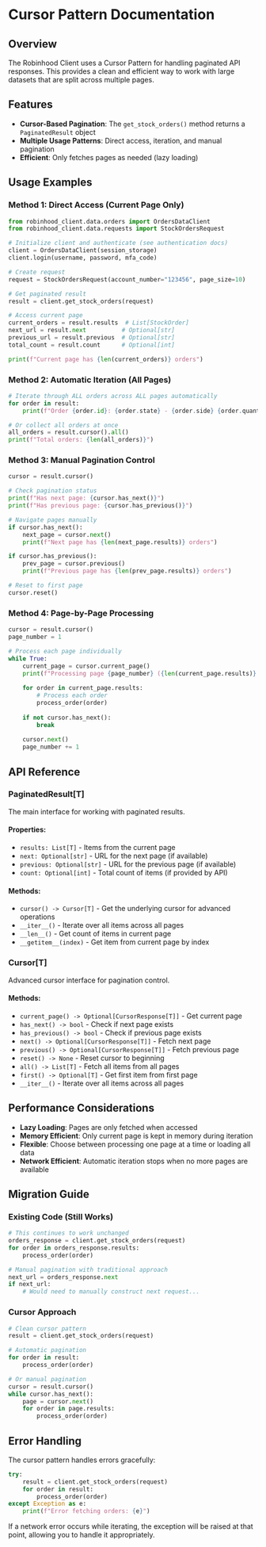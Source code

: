 # Cursor Pattern Documentation

## Overview

The Robinhood Client uses a Cursor Pattern for handling paginated API responses. This provides a clean and efficient way to work with large datasets that are split across multiple pages.

## Features

- **Cursor-Based Pagination**: The `get_stock_orders()` method returns a `PaginatedResult` object
- **Multiple Usage Patterns**: Direct access, iteration, and manual pagination
- **Efficient**: Only fetches pages as needed (lazy loading)

## Usage Examples

### Method 1: Direct Access (Current Page Only)

```python
from robinhood_client.data.orders import OrdersDataClient
from robinhood_client.data.requests import StockOrdersRequest

# Initialize client and authenticate (see authentication docs)
client = OrdersDataClient(session_storage)
client.login(username, password, mfa_code)

# Create request
request = StockOrdersRequest(account_number="123456", page_size=10)

# Get paginated result
result = client.get_stock_orders(request)

# Access current page
current_orders = result.results  # List[StockOrder]
next_url = result.next          # Optional[str] 
previous_url = result.previous  # Optional[str]
total_count = result.count      # Optional[int]

print(f"Current page has {len(current_orders)} orders")
```

### Method 2: Automatic Iteration (All Pages)

```python
# Iterate through ALL orders across ALL pages automatically
for order in result:
    print(f"Order {order.id}: {order.state} - {order.side} {order.quantity} shares")

# Or collect all orders at once
all_orders = result.cursor().all()
print(f"Total orders: {len(all_orders)}")
```

### Method 3: Manual Pagination Control

```python
cursor = result.cursor()

# Check pagination status
print(f"Has next page: {cursor.has_next()}")
print(f"Has previous page: {cursor.has_previous()}")

# Navigate pages manually
if cursor.has_next():
    next_page = cursor.next()
    print(f"Next page has {len(next_page.results)} orders")

if cursor.has_previous():
    prev_page = cursor.previous()
    print(f"Previous page has {len(prev_page.results)} orders")

# Reset to first page
cursor.reset()
```

### Method 4: Page-by-Page Processing

```python
cursor = result.cursor()
page_number = 1

# Process each page individually
while True:
    current_page = cursor.current_page()
    print(f"Processing page {page_number} ({len(current_page.results)} orders)")
    
    for order in current_page.results:
        # Process each order
        process_order(order)
    
    if not cursor.has_next():
        break
    
    cursor.next()
    page_number += 1
```

## API Reference

### PaginatedResult[T]

The main interface for working with paginated results.

#### Properties:
- `results: List[T]` - Items from the current page
- `next: Optional[str]` - URL for the next page (if available)
- `previous: Optional[str]` - URL for the previous page (if available)  
- `count: Optional[int]` - Total count of items (if provided by API)

#### Methods:
- `cursor() -> Cursor[T]` - Get the underlying cursor for advanced operations
- `__iter__()` - Iterate over all items across all pages
- `__len__()` - Get count of items in current page
- `__getitem__(index)` - Get item from current page by index

### Cursor[T]

Advanced cursor interface for pagination control.

#### Methods:
- `current_page() -> Optional[CursorResponse[T]]` - Get current page
- `has_next() -> bool` - Check if next page exists
- `has_previous() -> bool` - Check if previous page exists
- `next() -> Optional[CursorResponse[T]]` - Fetch next page
- `previous() -> Optional[CursorResponse[T]]` - Fetch previous page
- `reset() -> None` - Reset cursor to beginning
- `all() -> List[T]` - Fetch all items from all pages
- `first() -> Optional[T]` - Get first item from first page
- `__iter__()` - Iterate over all items across all pages

## Performance Considerations

- **Lazy Loading**: Pages are only fetched when accessed
- **Memory Efficient**: Only current page is kept in memory during iteration
- **Flexible**: Choose between processing one page at a time or loading all data
- **Network Efficient**: Automatic iteration stops when no more pages are available

## Migration Guide

### Existing Code (Still Works)
```python
# This continues to work unchanged
orders_response = client.get_stock_orders(request)
for order in orders_response.results:
    process_order(order)

# Manual pagination with traditional approach
next_url = orders_response.next
if next_url:
    # Would need to manually construct next request...
```

### Cursor Approach
```python
# Clean cursor pattern
result = client.get_stock_orders(request)

# Automatic pagination
for order in result:
    process_order(order)

# Or manual pagination  
cursor = result.cursor()
while cursor.has_next():
    page = cursor.next()
    for order in page.results:
        process_order(order)
```

## Error Handling

The cursor pattern handles errors gracefully:

```python
try:
    result = client.get_stock_orders(request)
    for order in result:
        process_order(order)
except Exception as e:
    print(f"Error fetching orders: {e}")
```

If a network error occurs while iterating, the exception will be raised at that point, allowing you to handle it appropriately.
